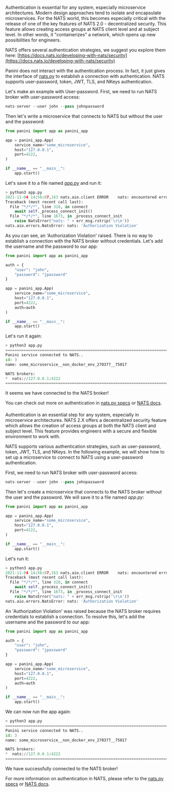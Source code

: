 Authentication is essential for any system, especially microservice architectures. Modern design approaches tend to isolate and encapsulate microservices. For the NATS world, this becomes especially critical with the release of one of the key features of NATS 2.0 - decentralized security. This feature allows creating access groups at NATS client level and at subject level. In other words, it "containerizes" a network, which opens up new possibilities for engineers. 

NATS offers several authentication strategies, we suggest you explore them here: [https://docs.nats.io/developing-with-nats/security](https://docs.nats.io/developing-with-nats/security)

Panini does not interact with the authentication process. In fact, it just gives the interface of [nats.py](http://nats.py/) to establish a connection with authentication. NATS supports user-password, token, JWT, TLS, and NKeys authentication.

Let's make an example with User-password. First, we need to run NATS broker with user-password access:

```python
nats-server --user john --pass johnpassword
```

Then let's write a microservice that connects to NATS but without the user and the password:

```python
from panini import app as panini_app

app = panini_app.App(
    service_name="some_microservice",
    host="127.0.0.1",
    port=4222,
)

if __name__ == "__main__":
    app.start()
```

Let's save it to a file named *[app.py](http://app.py)* and run it:

```python
> python3 app.py
2021-11-04 14:58:07,163 nats.aio.client ERROR    nats: encountered error
Traceback (most recent call last):
  File "*/*/*", line 318, in connect
    await self._process_connect_init()
  File "*/*/*", line 1673, in _process_connect_init
    raise NatsError("nats: " + err_msg.rstrip('\r\n'))
nats.aio.errors.NatsError: nats: 'Authorization Violation'
```

As you can see, an 'Authorization Violation' raised. There is no way to establish a connection with the NATS broker without credentials. Let's add the username and the password to our app:

```python
from panini import app as panini_app

auth = {
    "user": "john",
    "password": "jpassword"
}

app = panini_app.App(
    service_name="some_microservice",
    host="127.0.0.1",
    port=4222,
    auth=auth
)

if __name__ == "__main__":
    app.start()
```

Let's run it again:

```python
> python3 app.py
======================================================================================
Panini service connected to NATS..
id: 3
name: some_microservice__non_docker_env_270377__75017

NATS brokers:
*  nats://127.0.0.1:4222
======================================================================================
```

It seems we have connected to the NATS broker! 

You can check out more on authentication in [nats.py specs](https://github.com/nats-io/nats.py/blob/main/readme.md) or [NATS docs](https://docs.nats.io/developing-with-nats/security).
####
Authentication is an essential step for any system, especially in microservice architectures. NATS 2.X offers a decentralized security feature which allows the creation of access groups at both the NATS client and subject level. This feature provides engineers with a secure and flexible environment to work with. 

NATS supports various authentication strategies, such as user-password, token, JWT, TLS, and NKeys. In the following example, we will show how to set up a microservice to connect to NATS using a user-password authentication. 

First, we need to run NATS broker with user-password access: 

```python
nats-server --user john --pass johnpassword
```

Then let's create a microservice that connects to the NATS broker without the user and the password. We will save it to a file named *app.py*:

```python
from panini import app as panini_app

app = panini_app.App(
    service_name="some_microservice",
    host="127.0.0.1",
    port=4222,
)

if __name__ == "__main__":
    app.start()
```

Let's run it:

```python
> python3 app.py
2021-11-04 14:58:07,163 nats.aio.client ERROR    nats: encountered error
Traceback (most recent call last):
  File "*/*/*", line 318, in connect
    await self._process_connect_init()
  File "*/*/*", line 1673, in _process_connect_init
    raise NatsError("nats: " + err_msg.rstrip('\r\n'))
nats.aio.errors.NatsError: nats: 'Authorization Violation'
```

An 'Authorization Violation' was raised because the NATS broker requires credentials to establish a connection. To resolve this, let's add the username and the password to our app:

```python
from panini import app as panini_app

auth = {
    "user": "john",
    "password": "jpassword"
}

app = panini_app.App(
    service_name="some_microservice",
    host="127.0.0.1",
    port=4222,
    auth=auth
)

if __name__ == "__main__":
    app.start()
```

We can now run the app again:

```python
> python3 app.py
======================================================================================
Panini service connected to NATS..
id: 3
name: some_microservice__non_docker_env_270377__75017

NATS brokers:
*  nats://127.0.0.1:4222
======================================================================================
```

We have successfully connected to the NATS broker! 

For more information on authentication in NATS, please refer to the [nats.py specs](https://github.com/nats-io/nats.py/blob/main/readme.md) or [NATS docs](https://docs.nats.io/developing-with-nats/security).